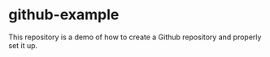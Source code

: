 # github-example
This repository is a demo of how to create a Github repository and properly set it up.
